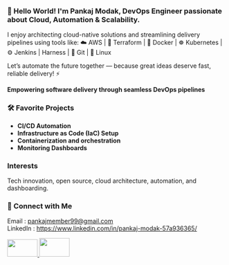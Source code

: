 ### 👋 Hello World! I'm Pankaj Modak, DevOps Engineer passionate about Cloud, Automation & Scalability.

I enjoy architecting cloud-native solutions and streamlining delivery pipelines using tools like:
☁️ AWS | 🧱 Terraform | 🐳 Docker | ☸️ Kubernetes | ⚙️ Jenkins | Harness | 🚀 Git | 🐧 Linux

Let’s automate the future together — because great ideas deserve fast, reliable delivery! ⚡

**Empowering software delivery through seamless DevOps pipelines**

### 🛠️ Favorite Projects
- **CI/CD Automation**
- **Infrastructure as Code (IaC) Setup**
- **Containerization and orchestration**
- **Monitoring Dashboards**

### Interests
Tech innovation, open source, cloud architecture, automation, and dashboarding.

### 🔗 Connect with Me

<a> Email : pankajmember99@gmail.com </a>
</br>
<a> LinkedIn : https://www.linkedin.com/in/pankaj-modak-57a936365/</a>

<a href="https://www.linkedin.com/in/pankaj-modak-57a936365/">
<img src="https://img.shields.io/badge/LinkedIn-blue?logo=linkedin&style=flat-square" width="70" height="40"/>
</a>
          
<a href="mailto:pankajmember99@gmail.com/">
<img src="https://img.shields.io/badge/Gmail-D14836?logo=gmail&logoColor=white&style=flat-square" width="70" height="43"/>
</a>

